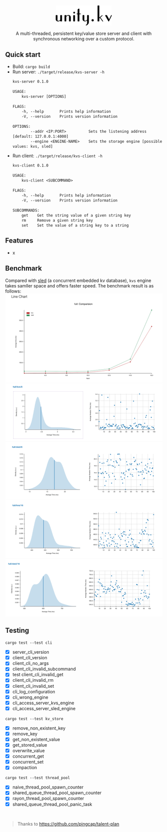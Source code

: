 
<p align="center">
    <img width="180" alt="Logo" src="extra/logo.png">
</p>
<p align="center">
    A multi-threaded, persistent key/value store server and client with synchronous networking over a custom protocol.
</p>

## Quick start

- Build: `cargo build`
- Run server: `./target/release/kvs-server -h`
  ```
  kvs-server 0.1.0

  USAGE:
      kvs-server [OPTIONS]

  FLAGS:
      -h, --help       Prints help information
      -V, --version    Prints version information

  OPTIONS:
          --addr <IP:PORT>          Sets the listening address [default: 127.0.0.1:4000]
          --engine <ENGINE-NAME>    Sets the storage engine [possible values: kvs, sled]
  ```
- Run client: `./target/release/kvs-client -h`
  ```
  kvs-client 0.1.0

  USAGE:
      kvs-client <SUBCOMMAND>

  FLAGS:
      -h, --help       Prints help information
      -V, --version    Prints version information

  SUBCOMMANDS:
      get    Get the string value of a given string key
      rm     Remove a given string key
      set    Set the value of a string key to a string
  ```

## Features

- x

## Benchmark

Compared with [sled](https://github.com/spacejam/sled) (a concurrent embedded kv database), `kvs` engine takes samller space and offers faster speed. The benchmark result is as follows:
<img src="extra/line.png" alt="line">
<img src="extra/kvs_8.png" alt="kvs_8">
<img src="extra/sled_8.png" alt="sled_8">
<img src="extra/kvs_16.png" alt="kvs_16">
<img src="extra/sled_16.png" alt="sled_16">


## Testing
`cargo test --test cli`
- [x] server_cli_version
- [x] client_cli_version
- [x] client_cli_no_args
- [x] client_cli_invalid_subcommand
- [x] test client_cli_invalid_get
- [x] client_cli_invalid_rm
- [x] client_cli_invalid_set
- [x] cli_log_configuration
- [x] cli_wrong_engine
- [x] cli_access_server_kvs_engine
- [x] cli_access_server_sled_engine

`cargo test --test kv_store`
- [x] remove_non_existent_key
- [x] remove_key
- [x] get_non_existent_value
- [x] get_stored_value
- [x] overwrite_value
- [x] concurrent_get
- [x] concurrent_set
- [x] compaction

`cargo test --test thread_pool`
- [x] naive_thread_pool_spawn_counter
- [x] shared_queue_thread_pool_spawn_counter
- [x] rayon_thread_pool_spawn_counter
- [x] shared_queue_thread_pool_panic_task

<br />

> Thanks to https://github.com/pingcap/talent-plan
